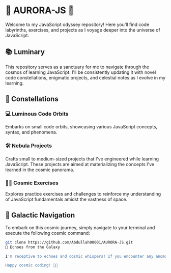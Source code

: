 # 🌟 AURORA-JS 🌟

Welcome to my JavaScript odyssey repository! Here you'll find code labyrinths, exercises, and projects as I voyage deeper into the universe of JavaScript.

## 📚 Luminary

This repository serves as a sanctuary for me to navigate through the cosmos of learning JavaScript. I'll be consistently updating it with novel code constellations, enigmatic projects, and celestial notes as I evolve in my learning.

## 🌌 Constellations

### 💻 Luminous Code Orbits

Embarks on small code orbits, showcasing various JavaScript concepts, syntax, and phenomena.

### 🛠️ Nebula Projects

Crafts small to medium-sized projects that I've engineered while learning JavaScript. These projects are aimed at materializing the concepts I've learned in the cosmic panorama.

### 🏋️‍♀️ Cosmic Exercises

Explores practice exercises and challenges to reinforce my understanding of JavaScript fundamentals amidst the vastness of space.

## 🚀 Galactic Navigation

To embark on this cosmic journey, simply navigate to your terminal and execute the following cosmic command:

```bash
git clone https://github.com/Abdullah00001/AURORA-JS.git
📢 Echoes from the Galaxy

I'm receptive to echoes and cosmic whispers! If you encounter any anomalies in my code or have insights for improvement, please feel free to broadcast your signals by opening a cosmic issue or transmitting a pull request.

Happy cosmic coding! 🚀✨
